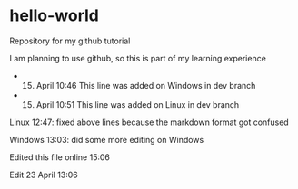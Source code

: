 # hello-world
Repository for my github tutorial

I am planning to use github, so this is part of my learning experience

* 15. April 10:46  This line was added on Windows in dev branch  
* 15. April 10:51  This line was added on Linux in dev branch

Linux 12:47: fixed above lines because the markdown format got confused

Windows 13:03: did some more editing on Windows 

Edited this file online 15:06

Edit 23 April 13:06
